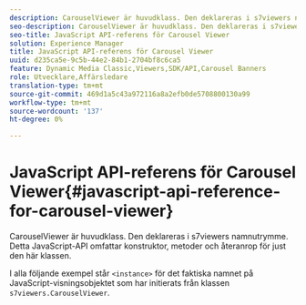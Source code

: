 ```yaml
---
description: CarouselViewer är huvudklass. Den deklareras i s7viewers namnutrymme. Detta JavaScript-API omfattar konstruktor, metoder och återanrop för just den här klassen.
seo-description: CarouselViewer är huvudklass. Den deklareras i s7viewers namnutrymme. Detta JavaScript-API omfattar konstruktor, metoder och återanrop för just den här klassen.
seo-title: JavaScript API-referens för Carousel Viewer
solution: Experience Manager
title: JavaScript API-referens för Carousel Viewer
uuid: d235ca5e-9c5b-44e2-84b1-2704bf8c6ca5
feature: Dynamic Media Classic,Viewers,SDK/API,Carousel Banners
role: Utvecklare,Affärsledare
translation-type: tm+mt
source-git-commit: 469d1a5c43a972116a8a2efb0de5708800130a99
workflow-type: tm+mt
source-wordcount: '137'
ht-degree: 0%

---
```



# JavaScript API-referens för Carousel Viewer{#javascript-api-reference-for-carousel-viewer}

CarouselViewer är huvudklass. Den deklareras i s7viewers namnutrymme. Detta JavaScript-API omfattar konstruktor, metoder och återanrop för just den här klassen.

I alla följande exempel står `<instance>` för det faktiska namnet på JavaScript-visningsobjektet som har initierats från klassen `s7viewers.CarouselViewer`.
